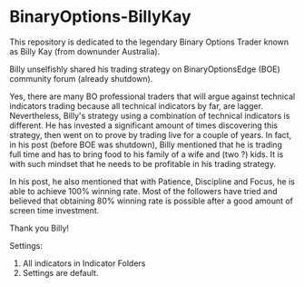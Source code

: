 # BinaryOptions-BillyKay

This repository is dedicated to the legendary Binary Options Trader known as Billy Kay (from downunder Australia).

Billy unselfishly shared his trading strategy on BinaryOptionsEdge (BOE) community forum (already shutdown).  

Yes, there are many BO professional traders that will argue against technical indicators trading because all technical indicators by far, are lagger. Nevertheless, Billy's strategy using a combination of technical indicators is different.  He has invested a significant amount of times discovering this strategy, then went on to prove by trading live for a couple of years.  In fact, in his post (before BOE was shutdown), Billy mentioned that he is trading full time and has to bring food to his family of a wife and (two ?) kids. It is with such mindset that he needs to be profitable in his trading strategy.  

In his post, he also mentioned that with Patience, Discipline and Focus, he is able to achieve 100% winning rate.  Most of the followers have tried and believed that obtaining 80% winning rate is possible after a good amount of screen time investment.

Thank you Billy!

Settings:
1.  All indicators in Indicator Folders
2.  Settings are default.
